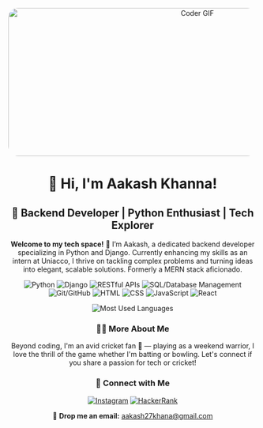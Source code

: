 <!-- Dynamic Banner -->
<p align="center">
  <img src="https://cdn.dribbble.com/users/730703/screenshots/6581243/avento.gif" alt="Coder GIF" width="750" height="300" style="border-radius: 20px;">
</p>

<!-- Main Title -->
<h1 align="center">👋 Hi, I'm Aakash Khanna!</h1>

<!-- Subtitle -->
<h2 align="center">🚀 Backend Developer | Python Enthusiast | Tech Explorer</h2>

<!-- About Section -->
<p align="center">
  <strong>Welcome to my tech space!</strong> 🌟 I’m Aakash, a dedicated backend developer specializing in Python and Django. Currently enhancing my skills as an intern at Uniacco, I thrive on tackling complex problems and turning ideas into elegant, scalable solutions. Formerly a MERN stack aficionado.
</p>

<!-- Shields and Badges -->
<p align="center">
  <!-- Custom badges with shadows for a sleek look -->
  <img src="https://img.shields.io/badge/-Python-3776AB?style=for-the-badge&logo=Python&logoColor=white&shadow=true" alt="Python">
  <img src="https://img.shields.io/badge/-Django-092E20?style=for-the-badge&logo=Django&logoColor=white&shadow=true" alt="Django">
  <img src="https://img.shields.io/badge/-RESTful_APIs-61DAFB?style=for-the-badge&logo=rest&logoColor=white&shadow=true" alt="RESTful APIs">
  <img src="https://img.shields.io/badge/-SQL-4479A1?style=for-the-badge&logo=MySQL&logoColor=white&shadow=true" alt="SQL/Database Management">
  <img src="https://img.shields.io/badge/-Git/GitHub-181717?style=for-the-badge&logo=GitHub&logoColor=white&shadow=true" alt="Git/GitHub">
  <img src="https://img.shields.io/badge/-HTML-E34F26?style=for-the-badge&logo=HTML5&logoColor=white&shadow=true" alt="HTML">
  <img src="https://img.shields.io/badge/-CSS-1572B6?style=for-the-badge&logo=CSS3&logoColor=white&shadow=true" alt="CSS">
  <img src="https://img.shields.io/badge/-JavaScript-F7DF1E?style=for-the-badge&logo=JavaScript&logoColor=black&shadow=true" alt="JavaScript">
  <img src="https://img.shields.io/badge/-React-61DAFB?style=for-the-badge&logo=React&logoColor=white&shadow=true" alt="React">
</p>

<!-- Stats Widgets -->
<div align="center">
  <img src="https://github-readme-stats.vercel.app/api/top-langs/?username=aakashk27&theme=radical&layout=compact&hide_border=true" alt="Most Used Languages">
</div>

<!-- About Me More Personally -->
<h3 align="center">👨‍💻 More About Me</h3>
<p align="center">
  Beyond coding, I'm an avid cricket fan 🏏 — playing as a weekend warrior, I love the thrill of the game whether I'm batting or bowling. Let's connect if you share a passion for tech or cricket!
</p>

<!-- Social Links -->
<h3 align="center">🔗 Connect with Me</h3>
<p align="center">
  <a href="https://instagram.com/aakashk._" target="_blank"><img src="https://img.shields.io/badge/-Instagram-E4405F?style=for-the-badge&logo=Instagram&logoColor=white&shadow=true" alt="Instagram"></a>
<!--   <a href="https://www.linkedin.com/in/aakashkhanna/" target="_blank"><img src="https://img.shields.io/badge/-LinkedIn-0077B5?style=for-the-badge&logo=LinkedIn&logoColor=white&shadow=true" alt="LinkedIn"></a> -->
  <a href="https://www.hackerrank.com/aakash27khana" target="_blank"><img src="https://img.shields.io/badge/-HackerRank-2EC866?style=for-the-badge&logo=HackerRank&logoColor=white&shadow=true" alt="HackerRank"></a>
</p>

<!-- Contact -->
<p align="center">
  📧 <strong>Drop me an email:</strong> <a href="mailto:aakash27khana@gmail.com">aakash27khana@gmail.com</a>
</p>
